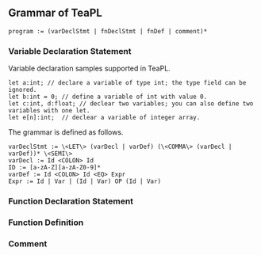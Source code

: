 ## Grammar of TeaPL

```
program := (varDeclStmt | fnDeclStmt | fnDef | comment)*
```

### Variable Declaration Statement

Variable declaration samples supported in TeaPL.
```
let a:int; // declare a variable of type int; the type field can be ignored.
let b:int = 0; // define a variable of int with value 0.
let c:int, d:float; // declear two variables; you can also define two variables with one let.
let e[n]:int;  // declear a variable of integer array.
```
The grammar is defined as follows.
```
varDeclStmt := \<LET\> (varDecl | varDef) (\<COMMA\> (varDecl | varDef))* \<SEMI\>   
varDecl := Id <COLON> Id   
ID := [a-zA-Z][a-zA-Z0-9]*  
varDef := Id <COLON> Id <EQ> Expr
Expr := Id | Var | (Id | Var) OP (Id | Var)   
```

### Function Declaration Statement

### Function Definition

### Comment
